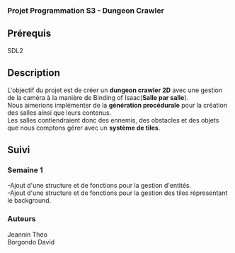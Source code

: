 ### Projet Programmation S3 - Dungeon Crawler 
## Prérequis
SDL2

## Description
L'objectif du projet est de créer un **dungeon crawler 2D** avec une gestion de la caméra à la manière de Binding of Isaac(**Salle par salle**).  
Nous aimerions implémenter de la **génération procédurale** pour la création des salles ainsi que leurs contenus.  
Les salles contiendraient donc des ennemis, des obstacles et des objets que nous comptons gérer avec un **système de tiles**.  
## Suivi
### Semaine 1  
-Ajout d'une structure et de fonctions pour la gestion d'entités.  
-Ajout d'une structure et de fonctions pour la gestion des tiles répresentant le background.

### Auteurs
Jeannin Théo  
Borgondo David
